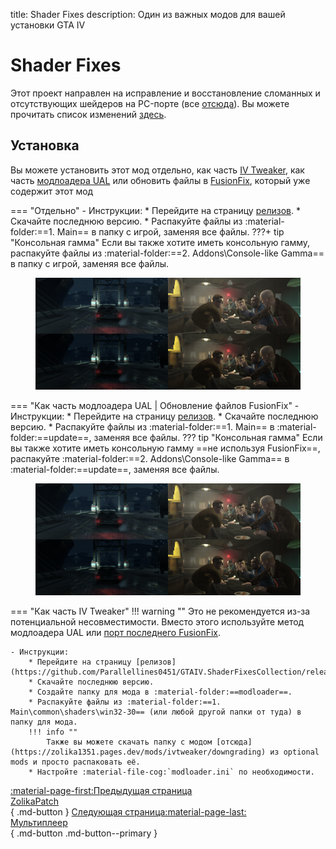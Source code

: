 title: Shader Fixes
description: Один из важных модов для вашей установки GTA IV

# Shader Fixes

Этот проект направлен на исправление и восстановление сломанных и отсутствующих шейдеров на PC-порте (все [отсюда](https://uk.libertycity.net/gta-4/articles/4346-gta-iv-complete-edition-xbox-protiv-pc.html)). Вы можете прочитать список изменений [здесь](https://github.com/Parallellines0451/GTAIV.ShaderFixesCollection/blob/main/README.md#feature-list).

## Установка
Вы можете установить этот мод отдельно, как часть [IV Tweaker](../../modloading/#iv-tweaker), как часть [модлоадера UAL](../../modloading/#ultimate-asi-loader) или обновить файлы в [FusionFix](fusionfix.md), который уже содержит этот мод

=== "Отдельно"
    - Инструкции:
        * Перейдите на страницу [релизов](https://github.com/Parallellines0451/GTAIV.ShaderFixesCollection/releases).
        * Скачайте последнюю версию.
        * Распакуйте файлы из :material-folder:==1. Main== в папку с игрой, заменяя все файлы.
        ???+ tip "Консольная гамма"
            Если вы также хотите иметь консольную гамму, распакуйте файлы из :material-folder:==2. Addons\Console-like Gamma== в папку с игрой, заменяя все файлы.
            <figure markdown>
                ![Image title](assets/console-gamma.png)
                <figcaption></figcaption>
            </figure>

=== "Как часть модлоадера UAL | Обновление файлов FusionFix"
    - Инструкции:
        * Перейдите на страницу [релизов](https://github.com/Parallellines0451/GTAIV.ShaderFixesCollection/releases).
        * Скачайте последнюю версию.
        * Распакуйте файлы из :material-folder:==1. Main== в :material-folder:==update==, заменяя все файлы.
        ??? tip "Консольная гамма"
            Если вы также хотите иметь консольную гамму ==не используя FusionFix==, распакуйте :material-folder:==2. Addons\Console-like Gamma== в :material-folder:==update==, заменяя все файлы.
            <figure markdown>
                ![Image title](assets/console-gamma.png)
                <figcaption></figcaption>
            </figure>

=== "Как часть IV Tweaker"
    !!! warning ""
        Это не рекомендуется из-за потенциальной несовместимости. Вместо этого используйте метод модлоадера UAL или [порт последнего FusionFix](fusionfix.md).

    - Инструкции:
        * Перейдите на страницу [релизов](https://github.com/Parallellines0451/GTAIV.ShaderFixesCollection/releases).
        * Скачайте последнюю версию.
        * Создайте папку для мода в :material-folder:==modloader==.
        * Распакуйте файлы из :material-folder:==1. Main\common\shaders\win32-30== (или любой другой папки от туда) в папку для мода.
        !!! info ""
            Также вы можете скачать папку с модом [отсюда](https://zolika1351.pages.dev/mods/ivtweaker/downgrading) из optional mods и просто распаковать её.
        * Настройте :material-file-cog:`modloader.ini` по необходимости.

[:material-page-first:Предыдущая страница <br>ZolikaPatch</br>](fusionfix.md){ .md-button } [Следующая страница:material-page-last: <br>Мультиплеер</br>](../../multiplayer.md){ .md-button .md-button--primary }